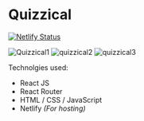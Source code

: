 # Quizzical
[![Netlify Status](https://api.netlify.com/api/v1/badges/4609f4a9-220f-4c71-9c5a-57f4537efcc2/deploy-status)](https://app.netlify.com/sites/cerulean-beijinho-8aeaa9/deploys)

![Quizzical1](https://user-images.githubusercontent.com/40596420/219951596-6a0f706c-6702-4cf6-95ea-a38fcd86b431.png)
![quizzical2](https://user-images.githubusercontent.com/40596420/219951601-1e46061c-7736-4aca-8191-f8abd18ae610.png)
![quizzical3](https://user-images.githubusercontent.com/40596420/219951590-23b9a073-5a67-46ac-961c-c589c6a347eb.png)

Technolgies used:
- React JS
- React Router
- HTML / CSS / JavaScript
- Netlify *(For hosting)*
